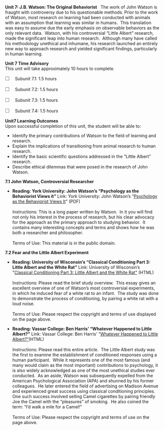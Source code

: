 **Unit 7: J.B. Watson: The Original Behaviorist** <span id="7"></span> 
The work of John Watson is fraught with controversy due to his
questionable methods. Prior to the work of Watson, most research on
learning had been conducted with animals with an assumption that
learning was similar in humans.  This translation was easy to assume due
the early emphasis on observable behaviors as the only relevant data. 
Watson, with his controversial “Little Albert” research, made the
significant leap into human research.  Although many have called his
methodology unethical and inhumane, his research launched an entirely
new way to approach research and yielded significant findings,
particularly in human learning. 

**Unit 7 Time Advisory**  
This unit will take approximately 10 hours to complete.  
  
 <span
style="color: rgb(85, 85, 85); font-family: 'Myriad Pro', 'Gill Sans', 'Gill Sans MT', Calibri, sans-serif; font-size: 16px; line-height: 21px; text-align: left; -webkit-text-size-adjust: none; ">☐
   </span>Subunit 7.1: 1.5 hours        
  
 <span
style="color: rgb(85, 85, 85); font-family: 'Myriad Pro', 'Gill Sans', 'Gill Sans MT', Calibri, sans-serif; font-size: 16px; line-height: 21px; text-align: left; -webkit-text-size-adjust: none; ">☐
   </span>Subunit 7.2: 1.5 hours  
  
 <span
style="color: rgb(85, 85, 85); font-family: 'Myriad Pro', 'Gill Sans', 'Gill Sans MT', Calibri, sans-serif; font-size: 16px; line-height: 21px; text-align: left; -webkit-text-size-adjust: none; ">☐
   </span>Subunit 7.3: 1.5 hours        
  
 <span
style="color: rgb(85, 85, 85); font-family: 'Myriad Pro', 'Gill Sans', 'Gill Sans MT', Calibri, sans-serif; font-size: 16px; line-height: 21px; text-align: left; -webkit-text-size-adjust: none; ">☐
   </span>Subunit 7.4: 1.5 hours

**Unit7 Learning Outcomes**  
Upon successful completion of this unit, the student will be able to:  
  
-   <span dir="LTR">Identify the primary contributions of Watson to the
    field of learning and research.</span>
-   <span dir="LTR">Explain the implications of transitioning from
    animal research to human research.</span>
-   <span dir="LTR">Identify the basic scientific questions addressed in
    the “Little Albert” research.</span>
-   <span dir="LTR">Describe ethical dilemmas that were posed in the
    research of John Watson.</span>

**7.1 John Watson, Controversial Researcher** <span id="7.1"></span> 
-   **Reading: York University: John Watson’s “Psychology as the
    Behaviorist Views it”**
    Link: York University: John Watson’s “[Psychology as the Behaviorist
    Views
    It](https://resources.saylor.org/wwwresources/archived/site/wp-content/uploads/2012/01/PSYCH305-7.1.pdf)”
    (PDF)  
        
     Instructions: This is a long paper written by Watson.  In it you
    will find not only his interest in the process of research, but his
    clear advocacy for the approach as the primary approach to studying
    behavior.  It contains many interesting concepts and terms and shows
    how he was both a researcher and philosopher.  
        
     Terms of Use: This material is in the public domain.

**7.2 Fear and the Little Albert Experiment** <span id="7.2"></span> 
-   **Reading: University of Wisconsin’s “Classical Conditioning Part 3:
    Little Albert and the White Rat”**
    Link: University of Wisconsin’s "[Classical Conditioning Part 3:
    Little Albert and the White
    Rat](http://www.neuroanatomy.wisc.edu/selflearn/Conditioning.htm)["](http://www.neuroanatomy.wisc.edu/selflearn/Conditioning.htm)
    (HTML)  
        
     Instructions: Please read the brief study overview.  This essay
    gives an excellent overview of one of Watson’s most controversial
    experiments, in which he induced fear of a white rat to an infant. 
    The study was done to demonstrate the process of conditioning, by
    pairing a white rat with a loud noise.  
        
     Terms of Use: Please respect the copyright and terms of use
    displayed on the page above.

-   **Reading: Vassar College: Ben Harris’ “Whatever Happened to Little
    Albert?”**
    Link: Vassar College: Ben Harris’ “[Whatever Happened to Little
    Albert?](http://htpprints.yorku.ca/archive/00000198/01/BHARRIS.HTM)[”](http://psychology.about.com/od/classicpsychologystudies/a/little-albert-experiment.htm)(HTML)  
        
     Instructions: Please read this entire article.  The Little Albert
    study was the first to examine the establishment of conditioned
    responses using a human participant.  While it represents one of the
    most famous (and many would claim as the most important)
    contributions to psychology, it is also widely acknowledged as one
    of the most unethical studies ever conducted.  As an aside, Watson
    was subsequently expelled from the American Psychological
    Association (APA) and shunned by his former colleagues.  He later
    entered the field of advertising on Madison Avenue and experienced
    great success using classical conditioning principles.  One such
    success involved selling Camel cigarettes by pairing friendly Joe
    the Camel with the “pleasures” of smoking.  He also coined the term:
    “I’d walk a mile for a Camel!”  
        
     Terms of Use: Please respect the copyright and terms of use on the
    page above.  
      


